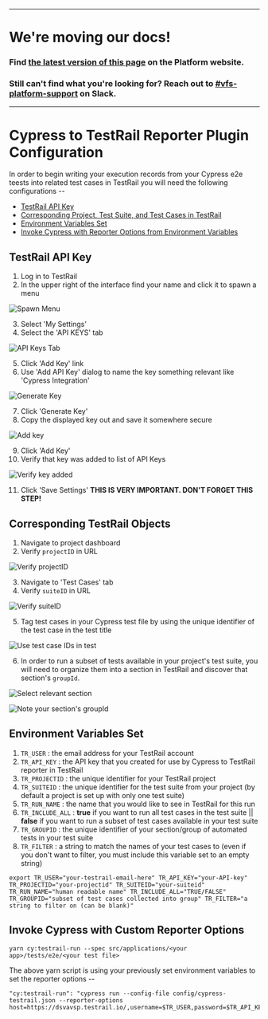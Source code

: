 ----

# We're moving our docs! 
### Find [the latest version of this page](https://depo-platform-documentation.scrollhelp.site/test-release/Cypress-to-TestRail-Reporter-Plugin-Configuration.1738047581.html) on the Platform website.

### Still can't find what you're looking for? Reach out to [#vfs-platform-support](https://dsva.slack.com/archives/CBU0KDSB1) on Slack.

----

# Cypress to TestRail Reporter Plugin Configuration

In order to begin writing your execution records from your Cypress e2e teests into related test cases in TestRail you will need the following configurations --
* [TestRail API Key](#testrail-api-key)
* [Corresponding Project, Test Suite, and Test Cases in TestRail](#corresponding-testrail-objects)
* [Environment Variables Set](#environment-variables-set)
* [Invoke Cypress with Reporter Options from Environment Variables](#invoke-cypress-with-custom-reporter-options)

## TestRail API Key
1. Log in to TestRail
2. In the upper right of the interface find your name and click it to spawn a menu

![Spawn Menu](spawnmenu.PNG)

3. Select 'My Settings'
4. Select the 'API KEYS' tab

![API Keys Tab](apikeystab.PNG)

5. Click 'Add Key' link
6. Use 'Add API Key' dialog to name the key something relevant like 'Cypress Integration'

![Generate Key](generatekey.PNG)

7. Click 'Generate Key'
8. Copy the displayed key out and save it somewhere secure

![Add key](addkey.png)

9. Click 'Add Key'
10. Verify that key was added to list of API Keys

![Verify key added](verifykeyadded.PNG)

11. Click 'Save Settings' **THIS IS VERY IMPORTANT. DON'T FORGET THIS STEP!**

## Corresponding TestRail Objects
1. Navigate to project dashboard
2. Verify `projectID` in URL

![Verify projectID](projectid.PNG)

3. Navigate to 'Test Cases' tab
4. Verify `suiteID` in URL

![Verify suiteID](suiteid.PNG)

5. Tag test cases in your Cypress test file by using the unique identifier of the test case in the test title

![Use test case IDs in test](testcaseid.PNG)

6. In order to run a subset of tests available in your project's test suite, you will need to organize them into a section in TestRail and discover that section's `groupId`.

![Select relevant section](clickSection.png)

![Note your section's groupId](groupID.png)

## Environment Variables Set
1. `TR_USER` : the email address for your TestRail account
1. `TR_API_KEY` : the API key that you created for use by Cypress to TestRail reporter in TestRail
1. `TR_PROJECTID` : the unique identifier for your TestRail project
1. `TR_SUITEID` : the unique identifier for the test suite from your project (by default a project is set up with only one test suite)
1. `TR_RUN_NAME` : the name that you would like to see in TestRail for this run
1. `TR_INCLUDE_ALL` : **true** if you want to run all test cases in the test suite || **false** if you want to run a subset of test cases available in your test suite
1. `TR_GROUPID` : the unique identifier of your section/group of automated tests in your test suite
1. `TR_FILTER` : a string to match the names of your test cases to (even if you don't want to filter, you must include this variable set to an empty string)
```
export TR_USER="your-testrail-email-here" TR_API_KEY="your-API-key" TR_PROJECTID="your-projectid" TR_SUITEID="your-suiteid" TR_RUN_NAME="human readable name" TR_INCLUDE_ALL="TRUE/FALSE" TR_GROUPID="subset of test cases collected into group" TR_FILTER="a string to filter on (can be blank)"
```

## Invoke Cypress with Custom Reporter Options
```
yarn cy:testrail-run --spec src/applications/<your app>/tests/e2e/<your test file>
```
The above yarn script is using your previously set environment variables to set the reporter options --
```
"cy:testrail-run": "cypress run --config-file config/cypress-testrail.json --reporter-options host=https://dsvavsp.testrail.io/,username=$TR_USER,password=$TR_API_KEY,projectId=$TR_PROJECTID,suiteId=$TR_SUITEID,runName=$TR_RUN_NAME,includeAllInTestRun=$TR_INCLUDE_ALL,groupId=$TR_GROUPID,filter=$TR_FILTER",
```
